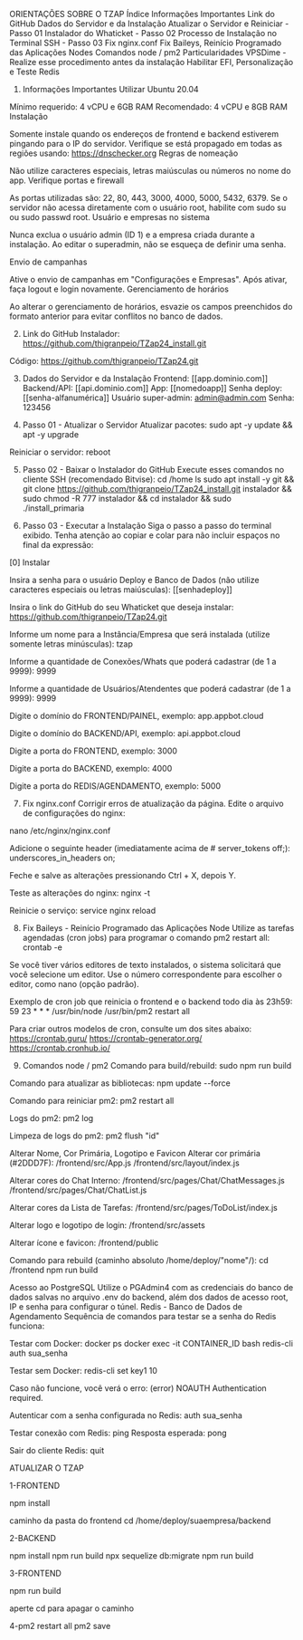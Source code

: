 ORIENTAÇÕES SOBRE O TZAP
Índice
Informações Importantes
Link do GitHub
Dados do Servidor e da Instalação
Atualizar o Servidor e Reiniciar - Passo 01
Instalador do Whaticket - Passo 02
Processo de Instalação no Terminal SSH - Passo 03
Fix nginx.conf
Fix Baileys, Reinício Programado das Aplicações Nodes
Comandos node / pm2
Particularidades VPSDime - Realize esse procedimento antes da instalação
Habilitar EFI, Personalização e Teste Redis
01. Informações Importantes
Utilizar Ubuntu 20.04

Mínimo requerido: 4 vCPU e 6GB RAM
Recomendado: 4 vCPU e 8GB RAM
Instalação

Somente instale quando os endereços de frontend e backend estiverem pingando para o IP do servidor.
Verifique se está propagado em todas as regiões usando: https://dnschecker.org
Regras de nomeação

Não utilize caracteres especiais, letras maiúsculas ou números no nome do app.
Verifique portas e firewall

As portas utilizadas são: 22, 80, 443, 3000, 4000, 5000, 5432, 6379.
Se o servidor não acessa diretamente com o usuário root, habilite com sudo su ou sudo passwd root.
Usuário e empresas no sistema

Nunca exclua o usuário admin (ID 1) e a empresa criada durante a instalação.
Ao editar o superadmin, não se esqueça de definir uma senha.

Envio de campanhas

Ative o envio de campanhas em "Configurações e Empresas". Após ativar, faça logout e login novamente.
Gerenciamento de horários

Ao alterar o gerenciamento de horários, esvazie os campos preenchidos do formato anterior para evitar conflitos no banco de dados.

02. Link do GitHub
Instalador:
https://github.com/thigranpeio/TZap24_install.git

Código:
https://github.com/thigranpeio/TZap24.git

03. Dados do Servidor e da Instalação
Frontend: [[app.dominio.com]]
Backend/API: [[api.dominio.com]]
App: [[nomedoapp]]
Senha deploy: [[senha-alfanumérica]]
Usuário super-admin: admin@admin.com
Senha: 123456

04. Passo 01 - Atualizar o Servidor
Atualizar pacotes:
sudo apt -y update && apt -y upgrade

Reiniciar o servidor:
reboot

05. Passo 02 - Baixar o Instalador do GitHub
Execute esses comandos no cliente SSH (recomendado Bitvise):
cd /home
ls
sudo apt install -y git && git clone https://github.com/thigranpeio/TZap24_install.git instalador && sudo chmod -R 777 instalador && cd instalador && sudo ./install_primaria

06. Passo 03 - Executar a Instalação
Siga o passo a passo do terminal exibido. Tenha atenção ao copiar e colar para não incluir espaços no final da expressão:

[0] Instalar

Insira a senha para o usuário Deploy e Banco de Dados (não utilize caracteres especiais ou letras maiúsculas):
[[senhadeploy]]

Insira o link do GitHub do seu Whaticket que deseja instalar:
https://github.com/thigranpeio/TZap24.git

Informe um nome para a Instância/Empresa que será instalada (utilize somente letras minúsculas):
tzap

Informe a quantidade de Conexões/Whats que poderá cadastrar (de 1 a 9999):
9999

Informe a quantidade de Usuários/Atendentes que poderá cadastrar (de 1 a 9999):
9999

Digite o domínio do FRONTEND/PAINEL, exemplo:
app.appbot.cloud

Digite o domínio do BACKEND/API, exemplo:
api.appbot.cloud

Digite a porta do FRONTEND, exemplo:
3000

Digite a porta do BACKEND, exemplo:
4000

Digite a porta do REDIS/AGENDAMENTO, exemplo:
5000

07. Fix nginx.conf
Corrigir erros de atualização da página.
Edite o arquivo de configurações do nginx:

nano /etc/nginx/nginx.conf

Adicione o seguinte header (imediatamente acima de # server_tokens off;):
underscores_in_headers on;

Feche e salve as alterações pressionando Ctrl + X, depois Y.

Teste as alterações do nginx:
nginx -t

Reinicie o serviço:
service nginx reload

08. Fix Baileys - Reinício Programado das Aplicações Node
Utilize as tarefas agendadas (cron jobs) para programar o comando pm2 restart all:
crontab -e

Se você tiver vários editores de texto instalados, o sistema solicitará que você selecione um editor. Use o número correspondente para escolher o editor, como nano (opção padrão).

Exemplo de cron job que reinicia o frontend e o backend todo dia às 23h59:
59 23 * * * /usr/bin/node /usr/bin/pm2 restart all

Para criar outros modelos de cron, consulte um dos sites abaixo:
https://crontab.guru/
https://crontab-generator.org/
https://crontab.cronhub.io/

09. Comandos node / pm2
Comando para build/rebuild:
sudo npm run build

Comando para atualizar as bibliotecas:
npm update --force

Comando para reiniciar pm2:
pm2 restart all

Logs do pm2:
pm2 log

Limpeza de logs do pm2:
pm2 flush "id"

Alterar Nome, Cor Primária, Logotipo e Favicon
Alterar cor primária (#2DDD7F):
/frontend/src/App.js
/frontend/src/layout/index.js

Alterar cores do Chat Interno:
/frontend/src/pages/Chat/ChatMessages.js
/frontend/src/pages/Chat/ChatList.js

Alterar cores da Lista de Tarefas:
/frontend/src/pages/ToDoList/index.js

Alterar logo e logotipo de login:
/frontend/src/assets

Alterar ícone e favicon:
/frontend/public

Comando para rebuild (caminho absoluto /home/deploy/"nome"/):
cd /frontend
npm run build

Acesso ao PostgreSQL
Utilize o PGAdmin4 com as credenciais do banco de dados salvas no arquivo .env do backend, além dos dados de acesso root, IP e senha para configurar o túnel.
Redis - Banco de Dados de Agendamento
Sequência de comandos para testar se a senha do Redis funciona:

Testar com Docker:
docker ps
docker exec -it CONTAINER_ID bash
redis-cli
auth sua_senha

Testar sem Docker:
redis-cli
set key1 10

Caso não funcione, você verá o erro:
(error) NOAUTH Authentication required.

Autenticar com a senha configurada no Redis:
auth sua_senha

Testar conexão com Redis:
ping
Resposta esperada: pong

Sair do cliente Redis:
quit

ATUALIZAR O TZAP

1-FRONTEND

npm install



caminho da pasta do frontend cd /home/deploy/suaempresa/backend

2-BACKEND

npm install
npm run build
npx sequelize db:migrate
npm run build

3-FRONTEND

npm run build


aperte cd para apagar o caminho

4-pm2 restart all
pm2 save
